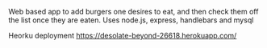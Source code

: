 Web based app to add burgers one desires to eat, and then check them off the list once they are eaten. Uses node.js, express, handlebars and mysql

Heorku deployment
https://desolate-beyond-26618.herokuapp.com/
